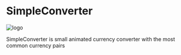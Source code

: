 # SimpleConverter
![logo](https://raw.githubusercontent.com/Cmok511/ArithmeticKungFu/main/Arithmetic%20Kung%20Fu/SupportingFiles/Assets.xcassets/AppIcon.appiconset/256.png)

SimpleConverter is small animated currency converter with the most common currency pairs
